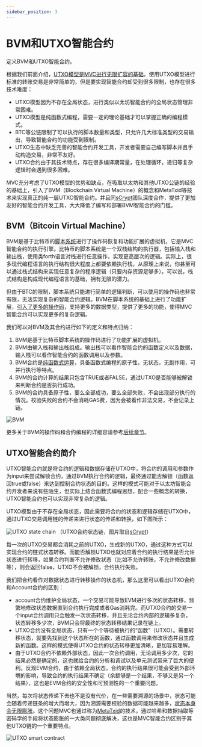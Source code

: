 ```yaml
---
sidebar_position: 3
---
```

# BVM和UTXO智能合约

定义BVM和UTXO智能合约。

根据我们前面介绍，[UTXO模型是MVC进行无限扩容的基础](mvc-performance)。使用UTXO模型进行标准的转账交易是非常简单的，但是要实现智能合约却受到很多限制，也存在很多技术难度：

* UTXO模型因为不存在全局状态，进行类似以太坊智能合约的全局状态管理非常困难。
* UTXO模型是纯函数式编程，需要一定的理论基础才可以掌握正确的编程模式。
* BTC等公链限制了可以执行的脚本数量和类型，只允许几大标准类型的交易输出，导致智能合约的功能受到限制。
* UTXO生态中缺乏完善的智能合约开发工具，开发者需要自己编写脚本并且手动构造交易，非常不友好。
* UTXO合约由于其技术特点，存在很多编译期常量，在处理循环，递归等复杂逻辑时会遇到很多困难。

MVC充分考虑了UTXO模型的优势和缺点，在吸取以太坊和其他UTXO公链的经验的基础上，引入了BVM（Blockchain Virtual Machine）的概念和MetaTxid等技术来实现真正的纯一层UTXO智能合约。并且同[sCrypt](https://scrypt.io/)团队深度合作，提供了更加友好的智能合约开发工具，大大降低了编写和部署BVM智能合约的门槛。

## BVM（Bitcoin Virtual Machine）

BVM是基于比特币的[脚本系统](https://en.bitcoin.it/wiki/Script)进行了操作码恢复和功能扩展的虚拟机，它是MVC智能合约的执行引擎。比特币的脚本系统是一个双栈结构的执行器，包括输入栈和输出栈，使用类forth语言对栈进行任意操作，实现更高层次的逻辑。实际上，很多现代编程语言的执行结构很大程度上都要依赖执行栈，从原理上来说，你甚至可以通过栈式结构来实现任意复杂的程序逻辑（只要内存资源足够多）。可以说，栈式结构是构成现代编程语言的基础，拥有无限的潜力。

但由于BTC的限制，脚本系统只能进行简单的逻辑判断，可以使用的操作码也非常有限，无法实现复杂的智能合约逻辑。BVM在脚本系统的基础上进行了功能扩展，[引入了更多的操作码](/docs/blockchain/mvc-improvements/bvm-opcode-unlocking)，支持更多的数据类型，提供了更多的功能，使得MVC智能合约可以实现更多的复杂逻辑。

我们可以对BVM及其合约进行如下的定义和特点归纳：

1. BVM是基于比特币脚本系统的操作码进行了功能扩展的虚拟机。
2. BVM由输入栈和输出栈组成。输出栈可以看作智能合约的函数定义以及数据，输入栈可以看作智能合约的函数调用以及参数。
3. BVM合约是[纯函数式运算](https://www.turing.com/kb/introduction-to-functional-programming)，具备函数式编程的原子性，无状态，无副作用，可并行执行等特点。
4. BVM的合约计算的结果只包含TRUE或者FALSE，通过UTXO是否能够被解锁来判断合约是否执行成功。
5. BVM的合约具备原子性，要么全部成功，要么全部失败，不会出现部分执行的情况。校验失败的合约不会消耗GAS费，因为会被看作非法交易，不会记录上链。

![BVM](/img/bitcoin-virtual-machine.png)


更多关于BVM的操作码和合约编程的详细容请参考[后续章节](/docs/blockchain/mvc-improvements/bvm-opcode-unlocking)。

## UTXO智能合约简介

UTXO智能合约就是将合约的逻辑和数据存储在UTXO中，将合约的调用和参数作为input来尝试解锁合约，通过BVM执行合约的逻辑，最终通过能否解锁（函数返回true或false）来达到控制合约状态的目的。这样的模式可能对于以太坊智能合约开发者来说有些陌生，但实际上结合函数式编程思想，配合一些概念的转换，UTXO智能合约也可以实现非常复杂的逻辑。

UTXO模型由于不存在全局状态，因此需要将合约的状态和逻辑存储在UTXO中，通过UTXO交易调用链的传递来进行状态的传递和转换，如下图所示：

![UTXO state chain](/img/utxo-state-chain.png)
（UTXO合约状态链，图片取自[sCrypt](https://docs.scrypt.io/how-to-write-a-contract/stateful-contract)）

每一次的UTXO交易都会消耗之前的UTXO，生成新的UTXO，通过这种方式可以实现合约的链式状态转移。而能否解锁UTXO也就对应着合约的执行结果是否允许状态进行转移，如果合约判断不允许修改状态（比如不允许转账，不允许修改数据等），则会返回false，UTXO不会被解锁，合约执行失败。

我们把合约看作对数据状态进行转移操作的状态机，那么这里可以看出UTXO合约和Account合约的区别：

* account合约维护全局状态，一个交易可能导致EVM进行多次的状态转移，频繁地修改状态数据直到合约执行完成或者Gas消耗完。而UTXO合约的交易一个input合约调用只会触发一次状态转移，并且无论合约内部的逻辑多复杂，状态转移多少次，BVM只会将最终的状态转移结果记录在链上。
* UTXO合约没有全局状态，只有一个个等待被执行的“函数”（UTXO）。需要转移状态，就要先找到这个状态所在的函数，通过函数调用来修改状态并且生成新的函数。这样的模式使得UTXO合约的状态转移更加清晰，更加容易理解。
* 由于UTXO合约不依赖外部状态，因此一次合约调用，无论调用多少次，它的结果必然是确定的，这也就给合约的分析和调试以及单元测试带来了巨大的便利。反观EVM合约，由于依赖全局状态，合约的执行结果很可能会受到外部环境的影响，导致合约的执行结果不确定（余额够是一个结果，不够又是另一个结果），这也是EVM合约的安全性和可预测性的一个重要问题。

当然，每次将状态传递下去也不是没有代价，在一些需要溯源的场景中，状态可能会随着传递链条的增大而增大，因为溯源需要校验的数据可能越来越多，[状态本身会无限膨胀](/docs/blockchain/mvc-improvements/back-to-genesis)。这个问题MVC也通过称为[MetaTxid](meta_txid.md)的技术，通过哈希和数据抽取等密码学的手段将状态膨胀的一大类问题彻底解决，这也是MVC智能合约区别于其他UTXO链的一个重要特点。


![UTXO smart contract](/img/bitcoin-smart-contract.png)
